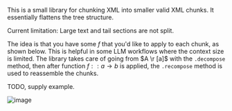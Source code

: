 This is a small library for chunking XML into smaller valid XML
chunks. It essentially flattens the tree structure.

Current limitation: Large text and tail sections are not split.

The idea is that you have some $f$ that you'd like to apply to each
chunk, as shown below.  This is helpful in some LLM workflows where
the context size is limited. The library takes care of going from $A
\r [a]$ with the `.decompose` method, then after function $f :: a \to
b$ is applied, the `.recompose` method is used to reassemble the
chunks.

TODO, supply example.

![image](https://github.com/drhodes/chunk_xml/assets/84929/3a611c01-7656-4cd8-8fb6-1a88e439cc74)
